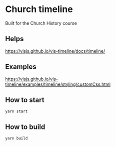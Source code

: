 # Church timeline

Built for the Church History course

## Helps
https://visjs.github.io/vis-timeline/docs/timeline/

## Examples
https://visjs.github.io/vis-timeline/examples/timeline/styling/customCss.html

## How to start

```
yarn start
```

## How to build

```
yarn build
```
